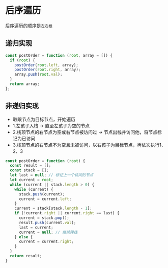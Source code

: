 # 后序遍历

后序遍历的顺序是`左右根`

## 递归实现

```javascript
const postOrder = function (root, array = []) {
  if (root) {
    postOrder(root.left, array);
    postOrder(root.right, array);
    array.push(root.val);
  }
  return array;
};
```

## 非递归实现

* 取跟节点为目标节点，开始遍历
* 1.左孩子入栈 -&gt; 直至左孩子为空的节点
* 2.栈顶节点的右节点为空或右节点被访问过 -&gt; 节点出栈并访问他，将节点标记为已访问
* 3.栈顶节点的右节点不为空且未被访问，以右孩子为目标节点，再依次执行1、2、3

```javascript
const postOrder = function (root) {
  const result = [];
  const stack = [];
  let last = null; // 标记上一个访问的节点
  let current = root;
  while (current || stack.length > 0) {
    while (current) {
      stack.push(current);
      current = current.left;
    }
    current = stack[stack.length - 1];
    if (!current.right || current.right == last) {
      current = stack.pop();
      result.push(current.val);
      last = current;
      current = null; // 继续弹栈
    } else {
      current = current.right;
    }
  }
  return result;
}
```

